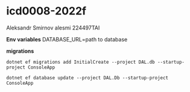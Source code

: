 # icd0008-2022f

Aleksandr Smirnov
alesmi
224497TAI

**Env variables**
DATABASE_URL=path to database

**migrations**

`dotnet ef migrations add InitialCreate --project DAL.db --startup-project ConsoleApp`

`dotnet ef database update --project DAL.Db --startup-project ConsoleApp`
